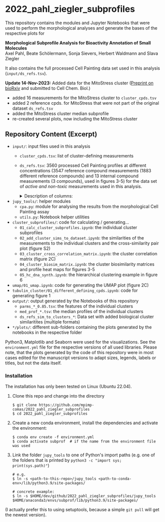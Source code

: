 # 2022_pahl_ziegler_subprofiles

This repository contains the modules and Jupyter Notebooks that were used to perform the morphological analyses and generate the bases of the respective plots for

**Morphological Subprofile Analysis for Bioactivity Annotation of Small Molecules**  
Axel Pahl, Beate Schölermann, Sonja Sievers, Herbert Waldmann and Slava Ziegler

It also contains the full processed Cell Painting data set used in this analysis (`input/ds_refs.tsv`).

**Update 14-Nov-2023:** Added data for the MitoStress cluster ([Preprint on bioRxiv](https://www.biorxiv.org/content/10.1101/2023.11.08.565491v1) and submitted to Cell Chem. Biol.)
* added 16 measurements for the MitoStress cluster to `cluster_cpds.tsv`
* added 2 reference cpds. for MitoStress that were not part of the original dataset `ds_refs.tsv`
* added the MitoStress cluster median subprofile
* re-created several plots, now including the MitoStress cluster

## Repository Content (Excerpt)

* `input/`: input files used in this analysis
    * `cluster_cpds.tsv`: list of cluster-defining measurements
    * `ds_refs.tsv`: 3560 processed Cell Painting profiles at different concentrations (3547 reference compound measurements (1883 different reference compounds) and 13 internal compound measurements (3 compounds), used in figures 3-5) for the data set of *active and non-toxic* measurements used in this analysis. 
        <details><summary>Description of columns:</summary>

        * `Well_Id` [string]: the unique identifier of a measurement in the data set. It has the following composition: `<Compound_Id>:<Batch_No>:<Container_No>_<Conc [µM]>`
        * `Compound_Id` [int]: compound identifier
        * `Conc_uM` [float]: concentration [µM] of the given measurement
        * `Is_Ref` [bool]: whether the compound is a reference compound or an internal compound [boolean]
        * `Induction` [float]: the number of significantly changed morphological features in the Cell Painting profile, compared to controls, expressed in percent
        * `Rel_Cell_Count` [int]: cell count of the measurement, relative to DMSO controls, expressed in percent; a value below 50% is considered toxic. These measurements have been excluded from the present analysis.
        * `Chiral` [bool]: chiral flag of the structure
        * `Smiles` [string]: compound structure
        * `Trivial_Name` [string]: the trivial name of a reference compound
        * `Known_Act` [string]: the annotated known activity of a reference compound. These were sourced from the different vendors.
        * `Median_*` [float]: the Z-score values for the 579 features of the processed Cell Painting profiles. A value around 0 indicates no significant change compared to DMSO controls.

        </details>
* `jupy_tools/`: helper modules
    * `cpa.py`: module for analysing the results from the morphological Cell Painting assay
    * `utils.py`: Notebook helper utilities
* `cluster_subprofiles/`: code for calculating / generating...
    * `01_calc_cluster_subprofiles.ipynb`: the individual cluster subprofiles
    * `02_add_cluster_sims_to_dataset.ipynb`:  the similarities of the measurements to the individual clusters and the cross-similarity pair plot (figure S2)
    * `03_cluster_cross_correlation_matrix.ipynb`: the cluster correlation matrix (figure 2C)
    * `04_cluster_biosim_matrix.ipynb`: the cluster biosimilarity matrices and profile heat maps for figures 3-5
    * `05_hc_dna_synth.ipynb`: the hierarchical clustering example in figure 6
* `umap/01_umap.ipynb`: code for generating the UMAP plot (figure 2C)
* `tubulin_cluster/01_different_defining_cpds.ipynb`: code for generating figure 1
* `output/`: output generated by the Notebooks of this repository
    * `parms_*_0.85.tsv`: the features of the individual clusters
    * `med_prof_*.tsv`: the median profiles of the individual clusters
    * `ds_refs_sim_to_clusters_*`: Data set with added biological cluster similaritites (multiple formats)
* `*/plots/`: different sub-folders containing the plots generated by the notebooks in the respective folder 

Python3, Matplotlib and Seaborn were used for the visualizations. See the `environment.yml` file for the respective versions of all used libraries. Please note, that the plots generated by the code of this repository were in most cases edited for the manuscript versions to adapt sizes, legends, labels or titles, but not the data itself.


### Installation

The installation has only been tested on Linux (Ubuntu 22.04).

1. Clone this repo and change into the directory
    ```
    $ git clone https://github.com/mpimp-comas/2022_pahl_ziegler_subprofiles
    $ cd 2022_pahl_ziegler_subprofiles
    ```

1. Create a new conda environment, install the dependencies and activate the environment:
    ```
    $ conda env create -f environment.yml
    $ conda activate subprof  # if the name from the environment file was used
    ```

1. Link the folder `jupy_tools` to one of Python's import paths (e.g. one of the folders that is printed by `python3 -c "import sys; print(sys.path)"`)
    ```
    # e.g.
    $ ln -s <path-to-this-repo>/jupy_tools <path-to-conda-env>/lib/python3.9/site-packages/
    
    # concrete example:
    $ ln -s $HOME/dev/github/2022_pahl_ziegler_subprofiles/jupy_tools $HOME/anaconda3/envs/subprof/lib/python3.9/site-packages/

    ```
(I actually prefer this to using setuptools, because a simple `git pull` will get the newest version). 
